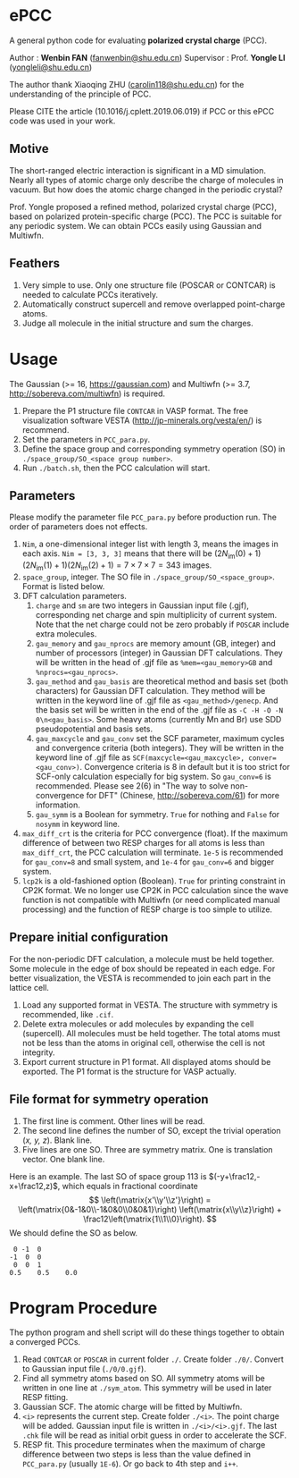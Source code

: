 # ePCC

A general python code for evaluating **polarized crystal charge** (PCC).

Author : **Wenbin FAN** (fanwenbin@shu.edu.cn)
Supervisor : Prof. **Yongle LI** (yongleli@shu.edu.cn)

The author thank Xiaoqing ZHU (carolin118@shu.edu.cn) for the understanding of the principle of PCC. 

Please CITE the article (10.1016/j.cplett.2019.06.019) if PCC or this ePCC code was used in your work. 

## Motive

The short-ranged electric interaction is significant in a MD simulation. Nearly all types of atomic charge only describe the charge of molecules in vacuum. But how does the atomic charge changed in the periodic crystal? 

Prof. Yongle proposed a refined method, polarized crystal charge (PCC), based on polarized protein-specific charge (PCC). The PCC is suitable for any periodic system. We can obtain PCCs easily using Gaussian and Multiwfn. 

## Feathers

1. Very simple to use. Only one structure file (POSCAR or CONTCAR) is needed to calculate PCCs iteratively. 
2. Automatically construct supercell and remove overlapped point-charge atoms. 
3. Judge all molecule in the initial structure and sum the charges. 

# Usage

The Gaussian (>= 16, https://gaussian.com) and Multiwfn (>= 3.7, http://sobereva.com/multiwfn) is required. 

1. Prepare the P1 structure file `CONTCAR` in VASP format. The free visualization software VESTA (http://jp-minerals.org/vesta/en/) is recommend. 
2. Set the parameters in `PCC_para.py`. 
3. Define the space group and corresponding symmetry operation (SO) in `./space_group/SO_<space group number>`. 
4. Run `./batch.sh`, then the PCC calculation will start. 

## Parameters

Please modify the parameter file `PCC_para.py` before production run. The order of parameters does not effects. 

1. `Nim`, a one-dimensional integer list with length 3, means the images in each axis. `Nim = [3, 3, 3]` means that there will be $(2N_{\mathrm{im}}(0)+1)(2N_{\mathrm{im}}(1)+1)(2N_{\mathrm{im}}(2)+1) = 7 \times 7 \times 7 = 343$ images. 
2. `space_group`, integer. The SO file in `./space_group/SO_<space_group>`. Format is listed below. 
3. DFT calculation parameters. 
   1. `charge` and `sm` are two integers in Gaussian input file (.gjf), corresponding net charge and spin multiplicity of current system. Note that the net charge could not be zero probably if `POSCAR` include extra molecules. 
   2. `gau_memory` and `gau_nprocs` are memory amount (GB, integer) and number of processors (integer) in Gaussian DFT calculations. They will be written in the head of .gjf file as `%mem=<gau_memory>GB` and `%nprocs=<gau_nprocs>`. 
   3. `gau_method` and `gau_basis` are theoretical method and basis set (both characters) for Gaussian DFT calculation. They method will be written in the keyword line of .gjf file as `<gau_method>/genecp`. And the basis set will be written in the end of the .gjf file as `-C -H -O -N 0\n<gau_basis>`. Some heavy atoms (currently Mn and Br) use SDD pseudopotential and basis sets. 
   4. `gau_maxcycle` and `gau_conv` set the SCF parameter, maximum cycles and convergence criteria (both integers). They will be written in the keyword line of .gjf file as `SCF(maxcycle=<gau_maxcycle>, conver=<gau_conv>)`. Convergence criteria is 8 in default but it is too strict for SCF-only calculation especially for big system. So `gau_conv=6` is recommended. Please see 2(6) in "The way to solve non-convergence for DFT" (Chinese, http://sobereva.com/61) for more information. 
   5. `gau_symm` is a Boolean for symmetry. `True` for nothing and `False` for `nosymm` in keyword line. 
4. `max_diff_crt` is the criteria for PCC convergence (float). If the maximum difference of between two RESP charges for all atoms is less than `max_diff_crt`, the PCC calculation will terminate. `1e-5` is recommended for `gau_conv=8` and small system, and `1e-4` for `gau_conv=6` and bigger system. 
5. `lcp2k` is a old-fashioned option (Boolean). `True` for printing constraint in CP2K format. We no longer use CP2K in PCC calculation since the wave function is not compatible with Multiwfn (or need complicated manual processing) and the function of RESP charge is too simple to utilize. 

## Prepare initial configuration

For the non-periodic DFT calculation, a molecule must be held together. Some molecule in the edge of box should be repeated in each edge. For better visualization, the VESTA is recommended to join each part in the lattice cell. 

1. Load any supported format in VESTA. The structure with symmetry is recommended, like `.cif`. 
2. Delete extra molecules or add molecules by expanding the cell (supercell). All molecules must be held together. The total atoms must not be less than the atoms in original cell, otherwise the cell is not integrity. 
3. Export current structure in P1 format. All displayed atoms should be exported. The P1 format is the structure for VASP actually. 

## File format for symmetry operation

1. The first line is comment. Other lines will be read. 
2. The second line defines the number of SO, except the trivial operation (*x, y, z*). Blank line. 
3. Five lines are one SO. Three are symmetry matrix. One is translation vector. One blank line. 

Here is an example. The last SO of space group 113 is $(-y+\frac12,-x+\frac12,z)$, which equals in fractional coordinate
$$
\left(\matrix{x'\\y'\\z'}\right) = \left(\matrix{0&-1&0\\-1&0&0\\0&0&1}\right) \left(\matrix{x\\y\\z}\right) + \frac12\left(\matrix{1\\1\\0}\right).
$$
We should define the SO as below. 

```
 0 -1  0
-1  0  0
 0  0  1
0.5    0.5    0.0

```

# Program Procedure

The python program and shell script will do these things together to obtain a converged PCCs. 

1. Read `CONTCAR` or `POSCAR` in current folder `./`. Create folder `./0/`. Convert to Gaussian input file (`./0/0.gjf`). 
2. Find all symmetry atoms based on SO. All symmetry atoms will be written in one line at `./sym_atom`. This symmetry will be used in later RESP fitting. 
3. Gaussian SCF. The atomic charge will be fitted by Multiwfn. 
4. `<i>` represents the current step. Create folder `./<i>`. The point charge will be added. Gaussian input file is written in `./<i>/<i>.gjf`. The last `.chk` file will be read as initial orbit guess in order to accelerate the SCF. 
5. RESP fit. This procedure terminates when the maximum of charge difference between two steps is less than the value defined in `PCC_para.py` (usually `1E-6`). Or go back to 4th step and `i++`. 
